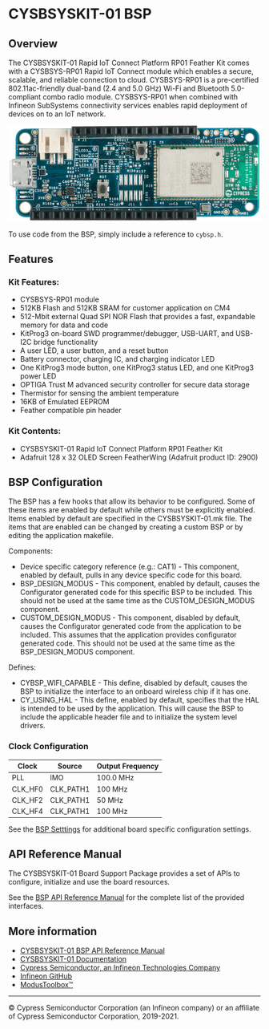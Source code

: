 # CYSBSYSKIT-01 BSP

## Overview

The CYSBSYSKIT-01 Rapid IoT Connect Platform RP01 Feather Kit comes with a CYSBSYS-RP01 Rapid IoT Connect module which enables a secure, scalable, and reliable connection to cloud. CYSBSYS-RP01 is a pre-certified 802.11ac-friendly dual-band (2.4 and 5.0 GHz) Wi-Fi and Bluetooth 5.0-compliant combo radio module. CYSBSYS-RP01 when combined with Infineon SubSystems connectivity services enables rapid deployment of devices on to an IoT network.

![](docs/html/board.png)

To use code from the BSP, simply include a reference to `cybsp.h`.

## Features

### Kit Features:

* CYSBSYS-RP01 module
* 512KB Flash and 512KB SRAM for customer application on CM4
* 512-Mbit external Quad SPI NOR Flash that provides a fast, expandable memory for data and code
* KitProg3 on-board SWD programmer/debugger, USB-UART, and USB-I2C bridge functionality
* A user LED, a user button, and a reset button
* Battery connector, charging IC, and charging indicator LED
* One KitProg3 mode button, one KitProg3 status LED, and one KitProg3 power LED
* OPTIGA Trust M advanced security controller for secure data storage
* Thermistor for sensing the ambient temperature
* 16KB of Emulated EEPROM
* Feather compatible pin header

### Kit Contents:

* CYSBSYSKIT-01 Rapid IoT Connect Platform RP01 Feather Kit
* Adafruit 128 x 32 OLED Screen FeatherWing (Adafruit product ID: 2900)

## BSP Configuration

The BSP has a few hooks that allow its behavior to be configured. Some of these items are enabled by default while others must be explicitly enabled. Items enabled by default are specified in the CYSBSYSKIT-01.mk file. The items that are enabled can be changed by creating a custom BSP or by editing the application makefile.

Components:
* Device specific category reference (e.g.: CAT1) - This component, enabled by default, pulls in any device specific code for this board.
* BSP_DESIGN_MODUS - This component, enabled by default, causes the Configurator generated code for this specific BSP to be included. This should not be used at the same time as the CUSTOM_DESIGN_MODUS component.
* CUSTOM_DESIGN_MODUS - This component, disabled by default, causes the Configurator generated code from the application to be included. This assumes that the application provides configurator generated code. This should not be used at the same time as the BSP_DESIGN_MODUS component.

Defines:
* CYBSP_WIFI_CAPABLE - This define, disabled by default, causes the BSP to initialize the interface to an onboard wireless chip if it has one.
* CY_USING_HAL - This define, enabled by default, specifies that the HAL is intended to be used by the application. This will cause the BSP to include the applicable header file and to initialize the system level drivers.

### Clock Configuration

| Clock    | Source    | Output Frequency |
|----------|-----------|------------------|
| PLL      | IMO       | 100.0 MHz        |
| CLK_HF0  | CLK_PATH1 | 100 MHz          |
| CLK_HF2  | CLK_PATH1 | 50 MHz           |
| CLK_HF4  | CLK_PATH1 | 100 MHz          |

See the [BSP Setttings][settings] for additional board specific configuration settings.

## API Reference Manual

The CYSBSYSKIT-01 Board Support Package provides a set of APIs to configure, initialize and use the board resources.

See the [BSP API Reference Manual][api] for the complete list of the provided interfaces.

## More information
* [CYSBSYSKIT-01 BSP API Reference Manual][api]
* [CYSBSYSKIT-01 Documentation](http://www.cypress.com/CYSBSYSKIT-01)
* [Cypress Semiconductor, an Infineon Technologies Company](http://www.cypress.com)
* [Infineon GitHub](https://github.com/infineon)
* [ModusToolbox™](https://www.cypress.com/products/modustoolbox-software-environment)

[api]: https://infineon.github.io/TARGET_CYSBSYSKIT-01/html/modules.html
[settings]: https://infineon.github.io/TARGET_CYSBSYSKIT-01/html/md_bsp_settings.html

---
© Cypress Semiconductor Corporation (an Infineon company) or an affiliate of Cypress Semiconductor Corporation, 2019-2021.